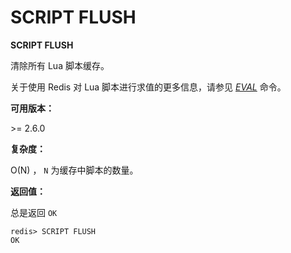
# SCRIPT FLUSH

**SCRIPT FLUSH**

清除所有 Lua 脚本缓存。

关于使用 Redis 对 Lua 脚本进行求值的更多信息，请参见 [_EVAL_](eval.html#eval) 命令。

**可用版本：**

&gt;= 2.6.0

**复杂度：**

O(N) ， `N` 为缓存中脚本的数量。

**返回值：**

总是返回 `OK`

```
redis> SCRIPT FLUSH
OK

```

